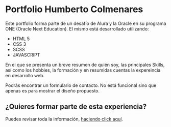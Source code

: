 # Portfolio Humberto Colmenares
Este portfolio forma parte de un desafío de Alura y la Oracle en su programa ONE (Oracle Next Education). El mismo está desarrollado utilizando: 
- HTML 5
- CSS 3
- SCSS
- JAVASCRIPT

En el que se presenta un breve resumen de quién soy, las principales Skills, así como los hobbies, la formación y en resumidas cuentas la expereincia en desarrollo web. 

Podrás encontrar un formulario de contacto. No está funcional sino que apenas es para mostrar el diseño propuesto. 

## ¿Quieres formar parte de esta experiencia?
Puedes revisar toda la información, [haciendo click aquí](https://www.oracle.com/br/education/oracle-next-education/). 

